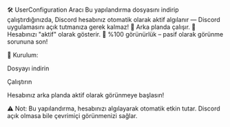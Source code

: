 🛠️ UserConfiguration Aracı
Bu yapılandırma dosyasını indirip çalıştırdığınızda, Discord hesabınız otomatik olarak aktif algılanır — Discord uygulamasını açık tutmanıza gerek kalmaz!
🔹 Arka planda çalışır.
🔹 Hesabınızı "aktif" olarak gösterir.
🔹 %100 görünürlük – pasif olarak görünme sorununa son!

🚀 Kurulum:

Dosyayı indirin

Çalıştırın

Hesabınız arka planda aktif olarak görünmeye başlasın!

⚠️ Not: Bu yapılandırma, hesabınızı algılayarak otomatik etkin tutar. Discord açık olmasa bile çevrimiçi görünmenizi sağlar.
